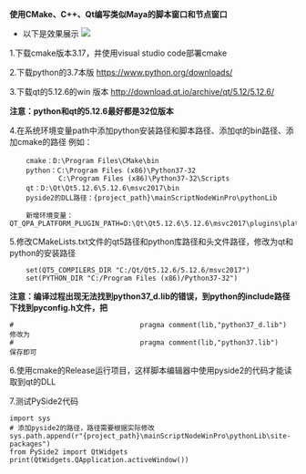 **使用CMake、C++、Qt编写类似Maya的脚本窗口和节点窗口**
- 以下是效果展示
![](https://github.com/GongShan-Liu/blogImages/blob/main/imgs/mainScriptNodeWinPro.gif?raw=true)

1.下载cmake版本3.17，并使用visual studio code部署cmake

2.下载python的3.7本版
    https://www.python.org/downloads/

3.下载qt的5.12.6的win 版本
    http://download.qt.io/archive/qt/5.12/5.12.6/

**注意：python和qt的5.12.6最好都是32位版本**

4.在系统环境变量path中添加python安装路径和脚本路径、添加qt的bin路径、添加cmake的路径
例如：
~~~
    cmake：D:\Program Files\CMake\bin
    python：C:\Program Files (x86)\Python37-32
            C:\Program Files (x86)\Python37-32\Scripts
    qt：D:\Qt\Qt5.12.6\5.12.6\msvc2017\bin
    pyside2的DLL路径：{project_path}\mainScriptNodeWinPro\pythonLib

    新增环境变量：QT_QPA_PLATFORM_PLUGIN_PATH=D:\Qt\Qt5.12.6\5.12.6\msvc2017\plugins\platforms
~~~

5.修改CMakeLists.txt文件的qt5路径和python库路径和头文件路径，修改为qt和python的安装路径
~~~
    set(QT5_COMPILERS_DIR "C:/Qt/Qt5.12.6/5.12.6/msvc2017")
    set(PYTHON_DIR "C:/Program Files (x86)/Python37-32")
~~~

**注意：编译过程出现无法找到python37_d.lib的错误，到python的include路径下找到pyconfig.h文件，把**
~~~
#                               pragma comment(lib,"python37_d.lib")
修改为
#                               pragma comment(lib,"python37.lib")
保存即可
~~~


6.使用cmake的Release运行项目，这样脚本编辑器中使用pyside2的代码才能读取到qt的DLL

7.测试PySide2代码
~~~
import sys
# 添加pyside2的路径，路径需要根据实际修改
sys.path.append(r"{project_path}\mainScriptNodeWinPro\pythonLib\site-packages")
from PySide2 import QtWidgets
print(QtWidgets.QApplication.activeWindow())
~~~
